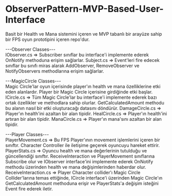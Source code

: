 # ObserverPattern-MVP-Based-User-Interface
Basit bir Health ve Mana sistemini içeren ve MVP tabanlı bir arayüze sahip bir FPS oyun prototipini içeren repo'dur.<br>

---Observer Classes---<br>
IObserver.cs => Subscriber sınıflar bu interface'i implemente ederek OnNotify methoduna erişim sağlarlar.
Subject.cs => Event'leri fire edecek sınıflar bu sınıfı miras alarak AddObserver, RemoveObserver ve NotifyObservers methodlarına erişim sağlarlar. 

---MagicCircle Classes---<br>
Magic Circle'lar oyun içerisinde player'ın health ve mana özelliklerine etki eden alanlardır. Player bir Magic Circle içerisine girdiğinde etki başlar.
ICircle.cs => Tüm Magic Circle'lar bu interface'i implemente ederek bazı ortak özellikler ve methodlara sahip olurlar. GetCalculatedAmount methodu bu alanın nasıl bir etki oluşturacağı datasını döndürür.
DamageCircle.cs => Player'ın health'ini azaltan bir alan tipidir.
HealCircle.cs => Player'ın health'ini artıran bir alan tipidir.
ManaCircle.cs => Player'ın mana'sını azaltan bir alan tipidir.

---Player Classes---<br>
PlayerMovement.cs => Bu FPS Player'ının movement işlemlerini içeren bir sınıftır. Character Controller ile iletişime geçerek oyuncuyu hareket ettirir.
PlayerStats.cs => Oyuncu health ve mana değerlerinin tutulduğu ve güncellendiği sınıftır. ReceiveInteraction ve PlayerMovement sınıflarına Subscribe olur ve IObserver interface'ini implemente ederek OnNotify methodu üzerinden health ve mana değişimlerinden haberdar olur.
ReceiveInteraction.cs => Player Character collider'ı Magic Circle Collider'larına temas ettiğinde, ICircle interface'i üzerinden Magic Circle'ın GetCalculatedAmount methoduna erişir ve PlayerStats'a değişim isteğini Event fire ederek iletir.
